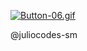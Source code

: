 [![Button-06.gif](https://i.postimg.cc/5NRcPfxR/Button-06.gif)](https://postimg.cc/D8LY0k4r)

@juliocodes-sm